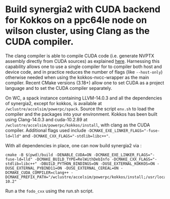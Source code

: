 # Build synergia2 with CUDA backend for Kokkos on a ppc64le node on wilson cluster, using Clang as the CUDA compiler.

The clang compiler is able to compile CUDA code (i.e. generate NVPTX assembly directly from CUDA sources) as explained [here](https://llvm.org/docs/CompileCudaWithLLVM.html). Harnessing this capability allows one to use a single compiler for to compiler both host and device code, and in practice reduces the number of flags (like `--host-only`) otherwise needed when using the kokkos-nvcc-wrapper as the main compiler. Recent CMake versions (3.18+) allow one to set CUDA as a project language and to set the CUDA compiler separately. 

On WC, a spack instance containing LLVM-14.0.3 and all the dependencies of synergia2, except for kokkos, is available at `/wclustre/accelsim/powerpc/spack`. Source the script `env.sh` to load the compiler and the packages into your environment. Kokkos has been built using Clang-14.0.3 and cuda-10.2.89 at `/wclustre/accelsim/powerpc/kokkos/install`, with clang as the CUDA compiler. Additional flags used include `-DCMAKE_EXE_LINKER_FLAGS="-fuse-ld=lld"` and `-DCMAKE_CXX_FLAGS="-stdlib=libc++"`.

With all dependencies in place, one can now build synergia2 via :
```
cmake -B $(pwd)/build -DENABLE_CUDA=ON -DCMAKE_EXE_LINKER_FLAGS="-fuse-ld=lld" -DCMAKE_BUILD_TYPE=RelWithDebInfo -DCMAKE_CXX_FLAGS="-stdlib=libc++" -DBUILD_PYTHON_BINDINGS=ON -DUSE_EXTERNAL_KOKKOS=ON -DUSE_EXTERNAL_PYBIND11=ON -DUSE_EXTERNAL_CEREAL=ON -DCMAKE_CUDA_COMPILER=clang++ -DCMAKE_PREFIX_PATH="/wclustre/accelsim/powerpc/kokkos/install;/usr/local/cuda-10.2"
```

Run a the `fodo_cxx` using the run.sh script.
